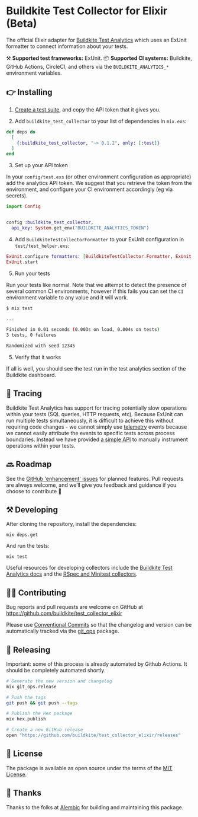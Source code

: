 # Buildkite Test Collector for Elixir (Beta)

The official Elixir adapter for [Buildkite Test Analytics](https://buildkite.com/test-analytics) which uses an ExUnit formatter to connect information about your tests.

⚒ **Supported test frameworks:** ExUnit.
📦 **Supported CI systems:** Buildkite, GitHub Actions, CircleCI, and others via the `BUILDKITE_ANALYTICS_*` environment variables.

## 👉 Installing

1. [Create a test suite](https://buildkite.com/docs/test-analytics), and copy the API token that it gives you.

2. Add `buildkite_test_collector` to your list of dependencies in `mix.exs`:

```elixir
def deps do
  [
    {:buildkite_test_collector, "~> 0.1.2", only: [:test]}
  ]
end
```

3. Set up your API token

In your `config/test.exs` (or other environment configuration as appropriate) add the analytics API token.  We suggest that you retrieve the token from the environment, and configure your CI environment accordingly (eg via secrets).

```elixir
import Config


config :buildkite_test_collector,
  api_key: System.get_env("BUILDKITE_ANALYTICS_TOKEN")
```

4. Add `BuildkiteTestCollectorFormatter` to your ExUnit configuration in
   `test/test_helper.exs`:

```elixir
ExUnit.configure formatters: [BuildkiteTestCollector.Formatter, ExUnit.CLIFormatter]
ExUnit.start
```

5. Run your tests

Run your tests like normal.  Note that we attempt to detect the presence of several common CI environments, however if this fails you can set the `CI` environment variable to any value and it will work.

```sh
$ mix test

...

Finished in 0.01 seconds (0.003s on load, 0.004s on tests)
3 tests, 0 failures

Randomized with seed 12345
```

5. Verify that it works

If all is well, you should see the test run in the test analytics section of the Buildkite dashboard.

## 🎢 Tracing

Buildkite Test Analytics has support for tracing potentially slow operations within your tests (SQL queries, HTTP requests, etc).  Because ExUnit can run multiple tests simultaneously, it is difficult to achieve this without requiring code changes - we cannot simply use [telemetry](https://hex.pm/packages/telemetry) events because we cannot easily attribute the events to specific tests across process boundaries.  Instead we have provided [a simple API](https://hexdocs.pm/buildkite_test_collector/BuildkiteTestCollector.Tracing.html) to manually instrument operations within your tests.

## 🔜 Roadmap

See the [GitHub 'enhancement' issues](https://github.com/buildkite/test_collector_elixir/issues?q=is%3Aissue+is%3Aopen+label%3Aenhancement) for planned features. Pull requests are always welcome, and we’ll give you feedback and guidance if you choose to contribute 💚

## ⚒ Developing

After cloning the repository, install the dependencies:

```
mix deps.get
```

And run the tests:

```
mix test
```

Useful resources for developing collectors include the [Buildkite Test Analytics docs](https://buildkite.com/docs/test-analytics) and the [RSpec and Minitest collectors](https://github.com/buildkite/rspec-buildkite-analytics).

## 👩‍💻 Contributing

Bug reports and pull requests are welcome on GitHub at https://github.com/buildkite/test_collector_elixir

Please use [Conventional Commits](https://www.conventionalcommits.org/en/v1.0.0/) so that the changelog and version can be automatically tracked via the [git_ops](https://hex.pm/packages/git_ops) package.

## 🚀 Releasing

Important: some of this process is already automated by Github Actions.  It should be completely automated shortly.

```sh
# Generate the new version and changelog
mix git_ops.release

# Push the tags
git push && git push --tags

# Publish the Hex package
mix hex.publish

# Create a new GitHub release
open "https://github.com/buildkite/test_collector_elixir/releases"
```

## 📜 License

The package is available as open source under the terms of the [MIT License](https://opensource.org/licenses/MIT).

## 🤙 Thanks

Thanks to the folks at [Alembic](https://alembic.com.au/) for building and maintaining this package.
